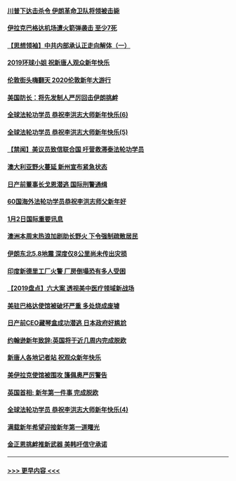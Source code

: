#### [川普下达击杀令 伊朗革命卫队将领被击毙](../pages/prog202/a102741911.md?t=01031644) 
#### [伊拉克巴格达机场遭火箭弹袭击 至少7死](../pages/prog202/a102744115.md?t=01031644) 
#### [【思想领袖】中共内部承认正走向解体（一）](../pages/prog202/a102744097.md?t=01031644) 
#### [2019环球小姐 祝新唐人观众新年快乐](../pages/prog202/a102744043.md?t=01031644) 
#### [伦敦街头嗨翻天 2020伦敦新年大游行](../pages/prog202/a102743925.md?t=01031644) 
#### [美国防长：将先发制人严厉回击伊朗挑衅](../pages/prog202/a102743930.md?t=01031644) 
#### [全球法轮功学员 恭祝李洪志大师新年快乐(6)](../pages/prog202/a102743899.md?t=01031644) 
#### [全球法轮功学员 恭祝李洪志大师新年快乐(5)](../pages/prog202/a102743766.md?t=01031644) 
#### [【禁闻】美议员致信联合国 吁营救滞泰法轮功学员](../pages/prog202/a102743781.md?t=01031644) 
#### [澳大利亚野火蔓延 新州宣布紧急状态](../pages/prog202/a102743681.md?t=01031644) 
#### [日产前董事长戈恩潜逃 国际刑警通缉](../pages/prog202/a102743676.md?t=01031644) 
#### [60国海外法轮功学员恭祝李洪志师父新年好](../pages/prog202/a102743628.md?t=01031644) 
#### [1月2日国际重要讯息](../pages/prog202/a102743488.md?t=01031644) 
#### [澳洲本周末热浪加剧助长野火 下令强制疏散居民](../pages/prog202/a102743421.md?t=01031644) 
#### [伊朗东北5.8地震 深度仅8公里尚未传出灾损](../pages/prog202/a102743396.md?t=01031644) 
#### [印度新德里工厂火警 厂房倒塌恐有多人受困](../pages/prog202/a102743386.md?t=01031644) 
#### [【2019盘点】六大案 透视美中医疗领域新战场](../pages/prog202/a102743227.md?t=01031644) 
#### [美驻巴格达使馆被破坏严重 多处烧成废墟](../pages/prog202/a102743244.md?t=01031644) 
#### [日产前CEO藏琴盒成功潜逃 日本政府好尴尬](../pages/prog202/a102742937.md?t=01031644) 
#### [约翰逊新年致辞:英国将于近几周内完成脱欧](../pages/prog202/a102742956.md?t=01031644) 
#### [新唐人各地记者站 祝观众新年快乐](../pages/prog202/a102742785.md?t=01031644) 
#### [美伊拉克使馆被围攻 篷佩奥严厉警告](../pages/prog202/a102742994.md?t=01031644) 
#### [英国首相: 新年第一件事 完成脱欧](../pages/prog202/a102742907.md?t=01031644) 
#### [全球法轮功学员 恭祝李洪志大师新年快乐(4)](../pages/prog202/a102742900.md?t=01031644) 
#### [满载新年希望迎接新年第一道曙光](../pages/prog202/a102742809.md?t=01031644) 
#### [金正恩挑衅推新武器 美韩吁信守承诺](../pages/prog202/a102742799.md?t=01031644) 

----
#### [ >>> 更早内容 <<< ](../indexes/prog202-earlier.md)
